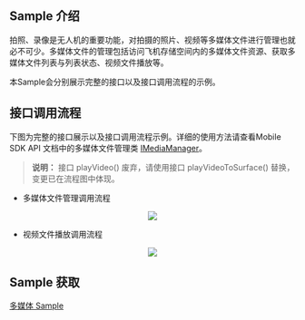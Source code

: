## Sample 介绍
拍照、录像是无人机的重要功能，对拍摄的照片、视频等多媒体文件进行管理也就必不可少。多媒体文件的管理包括访问飞机存储空间内的多媒体文件资源、获取多媒体文件列表与列表状态、视频文件播放等。

本Sample会分别展示完整的接口以及接口调用流程的示例。

## 接口调用流程

下图为完整的接口展示以及接口调用流程示例。详细的使用方法请查看Mobile SDK API 文档中的多媒体文件管理类 [IMediaManager](https://developer.dji.com/cn/api-reference-v5/android-api/Components/IMediaDataCenter/IMediaManager.html)。

> **说明：** 接口 playVideo() 废弃，请使用接口 playVideoToSurface() 替换，变更已在流程图中体现。

* 多媒体文件管理调用流程

<div align=center>
<img src="https://terra-1-g.djicdn.com/71a7d383e71a4fb8887a310eb746b47f/msdk/Documentation/V5.1/sample/Mediafile%20API%20calling.png" style="width:auto"/>
</div>

* 视频文件播放调用流程

<div align=center>
<img src="https://terra-1-g.djicdn.com/71a7d383e71a4fb8887a310eb746b47f/msdk/Documentation/5.8/Video%20Play.png" style="width:auto"/>
</div>


## Sample 获取

[多媒体 Sample](https://github.com/dji-sdk/Mobile-SDK-Android-V5/blob/dev-sdk-main/SampleCode-V5/android-sdk-v5-sample/src/main/java/dji/sampleV5/aircraft/pages/MediaFragment.kt)
